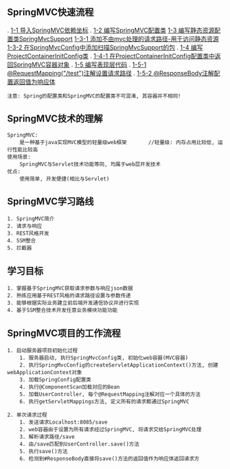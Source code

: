     
## SpringMVC快速流程
.   [1-1 导入SpringMVC依赖坐标](pom.xml)
.   [1-2 编写SpringMVC配置类](src/main/java/hui/config/SpringMvcConfig.java)
    [1-3 编写静态资源配置类SpringMvcSupport](src/main/java/hui/config/SpringMvcSupport.java)
        [1-3-1 添加不由mvc处理的请求路径-用于访问静态资源](src/main/java/hui/config/SpringMvcSupport.java)
        [1-3-2 在SpringMvcConfig中添加扫描SpringMvcSupport的包](src/main/java/hui/config/SpringMvcConfig.java)
.   [1-4 编写ProjectContainerInitConfig类](src/main/java/hui/config/ProjectContainerInitConfig.java)
.       [1-4-1 在ProjectContainerInitConfig配置类中返回SpringMVC容器对象](src/main/java/hui/config/ProjectContainerInitConfig.java)
.   [1-5 编写表现层代码](src/main/java/hui/controller/UserController.java)
.       [1-5-1 @RequestMapping("/test")注解设置请求路径](src/main/java/hui/controller/UserController.java)
.       [1-5-2 @ResponseBody注解配置返回值为响应体](src/main/java/hui/controller/UserController.java)
    
    注意: Spring的配置类和SpringMVC的配置类不可混淆, 其容器并不相同!

## SpringMVC技术的理解
    SpringMVC:
        是一种基于java实现MVC模型的轻量级web框架       //轻量级: 内存占用比较低, 运行性能比较高
    使用场景:
        SpringMVC与Servlet技术功能等同, 均属于web层开发技术
    优点:
        使用简单, 开发便捷(相比与Servlet)
        
## SpringMVC学习路线
    1. SpringMVC简介
    2. 请求与响应
    3. REST风格开发
    4. SSM整合
    5. 拦截器
    
## 学习目标
    1. 掌握基于SpringMVC获取请求参数与响应json数据
    2. 熟练应用基于REST风格的请求路径设置与参数传递
    3. 能够根据实际业务建立前后端开发通信协议并进行实现
    4. 基于SSM整合技术开发任意业务模块功能功能

    
    
## SpringMVC项目的工作流程
    1. 启动服务器项目初始化过程
        1. 服务器启动, 执行SpringMvcConfig类, 初始化web容器(MVC容器)    
        2. 执行SpringMvcConfig的createServletApplicationContext()方法, 创建webApplicationContext对象
        3. 加载SpringConfig配置类
        4. 执行@ComponentScan加载对应的Bean
        5. 加载UserController, 每个@RequestMapping注解对应一个具体的方法
        6. 执行getServletMappings方法, 定义所有的请求都通过SpringMVC
    
    2. 单次请求过程
        1. 发送请求Localhost:8085/save
        2. web容器由于设置为所有请求经过SpringMVC, 将请求交给SpringMVC处理
        3. 解析请求路径/save
        4. 由/save匹配到UserController.save()方法
        5. 执行save()方法
        6. 检测到#ResponseBody直接将save()方法的返回值作为响应体返回请求方
